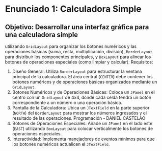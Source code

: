 # Enunciado 1: Calculadora Simple
## Objetivo: Desarrollar una interfaz gráfica para una calculadora simple
utilizando `GridLayout` para organizar los botones numéricos y las
operaciones básicas (suma, resta, multiplicación, división), `BorderLayout`
para distribuir los componentes principales, y `BoxLayout` para alinear los
botones de operaciones especiales (como limpiar y calcular).
Requisitos:
1. Diseño General: Utiliza `BorderLayout` para estructurar la ventana principal
   de la calculadora. El área central (`CENTER`) debe contener los botones
   numéricos y de operaciones básicas organizados mediante un `GridLayout`.
2. Botones Numéricos y de Operaciones Básicas: Coloca un `JPanel` en el
   centro con un `GridLayout` de 4x4, donde cada celda tendrá un botón
   correspondiente a un número o una operación básica.
3. Pantalla de la Calculadora: Ubica un `JTextField` en la parte superior
   (`NORTH`) del `BorderLayout` para mostrar los números ingresados y el
   resultado de las operaciones.
   Programación - DANIEL CASTELAO
4. Botones de Operaciones Especiales: Añade un `JPanel` en el lado este
   (`EAST`) utilizando `BoxLayout` para colocar verticalmente los botones de
   operaciones especiales.
5. Interactividad: Implementa manejadores de eventos mínimos para que los
   botones numéricos actualicen el `JTextField`.